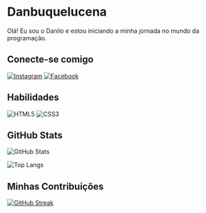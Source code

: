 # Danbuquelucena

Olá! Eu sou o Danilo e estou iniciando a minha jornada no mundo da programação.

## Conecte-se comigo
[![Instagram](https://img.shields.io/badge/Instagram-000?style=for-the-badge&logo=instagram)](https://www.instagram.com/dannbuque/)
[![Facebook](https://img.shields.io/badge/Facebook-000?style=for-the-badge&logo=facebook)](https://www.facebook.com/danbuque2009/)
## Habilidades
![HTML5](https://img.shields.io/badge/HTML5-000?style=for-the-badge&logo=html5)
![CSS3](https://img.shields.io/badge/CSS3-000?style=for-the-badge&logo=css3&logoColor=264CE4)

## GitHub Stats
![GitHub Stats](https://github-readme-stats.vercel.app/api?username=danbuquelucena&theme=transparent&bg_color=000&border_color=30A3DC&show_icons=true&icon_color=30A3DC&hide_title=true&hide=star)

![Top Langs](https://github-readme-stats-git-masterrstaa-rickstaa.vercel.app/api/top-langs/?username=danbuquelucena&bg_color=000&border_color=30A3DC&hide_title=true&hide=stars)

## Minhas Contribuições

[![GitHub Streak](https://streak-stats.demolab.com/?user=danbuquelucena&theme=bear&background=000&border=30A3DC&dates=FFF)](https://git.io/streak-stats)